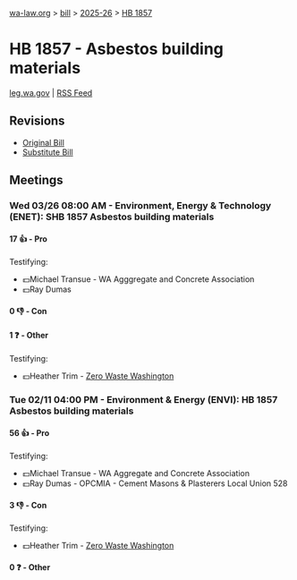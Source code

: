 [wa-law.org](/) > [bill](/bill/) > [2025-26](/bill/2025-26/) > [HB 1857](/bill/2025-26/hb/1857/)

# HB 1857 - Asbestos building materials
[leg.wa.gov](https://app.leg.wa.gov/billsummary?BillNumber=1857&Year=2025&Initiative=false) | [RSS Feed](./rss.xml)

## Revisions
* [Original Bill](1/)
* [Substitute Bill](S/)

## Meetings
### Wed 03/26 08:00 AM - Environment, Energy & Technology (ENET): SHB 1857 Asbestos building materials
#### 17 👍 - Pro
Testifying:
* 💵Michael Transue - WA Agggregate and Concrete Association
* 💵Ray Dumas

#### 0 👎 - Con

#### 1 ❓ - Other
Testifying:
* 💵Heather Trim - [Zero Waste Washington](/org/zero_waste_washington/)

### Tue 02/11 04:00 PM - Environment & Energy (ENVI): HB 1857 Asbestos building materials
#### 56 👍 - Pro
Testifying:
* 💵Michael Transue - WA Aggregate and Concrete Association
* 💵Ray Dumas - OPCMIA - Cement Masons & Plasterers Local Union 528

#### 3 👎 - Con
Testifying:
* 💵Heather Trim - [Zero Waste Washington](/org/zero_waste_washington/)

#### 0 ❓ - Other
